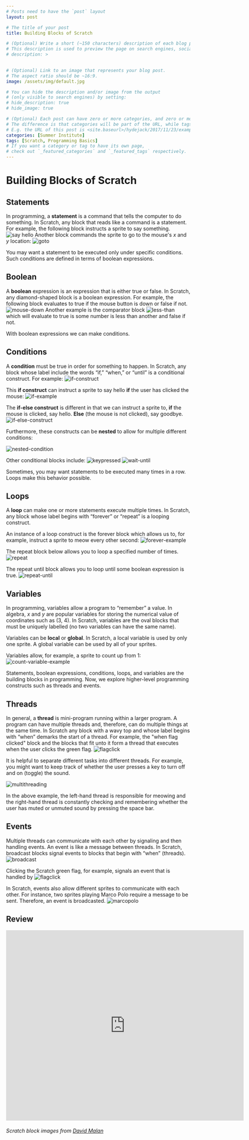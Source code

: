 ```yaml
---
# Posts need to have the `post` layout
layout: post

# The title of your post
title: Building Blocks of Scratch

# (Optional) Write a short (~150 characters) description of each blog post.
# This description is used to preview the page on search engines, social media, etc.
# description: >
   

# (Optional) Link to an image that represents your blog post.
# The aspect ratio should be ~16:9.
image: /assets/img/default.jpg

# You can hide the description and/or image from the output
# (only visible to search engines) by setting:
# hide_description: true
# hide_image: true

# (Optional) Each post can have zero or more categories, and zero or more tags.
# The difference is that categories will be part of the URL, while tags will not.
# E.g. the URL of this post is <site.baseurl>/hydejack/2017/11/23/example-content/
categories: [Summer Institute]
tags: [Scratch, Programming Basics]
# If you want a category or tag to have its own page,
# check out `_featured_categories` and `_featured_tags` respectively.
---
```

# Building Blocks of Scratch

## Statements

In programming, a **statement** is a command that tells the computer to do something. In Scratch, any block that reads like a command is a statement. For example, the following block instructs a sprite to say something. ![say hello](https://cs.harvard.edu/malan/scratch/say.gif) Another block commands the sprite to go to the mouse's _x_ and _y_ location: ![goto](https://cs.harvard.edu/malan/scratch/goto.gif)

You may want a statement to be executed only under specific conditions. Such conditions are defined in terms of boolean expressions.

## Boolean

A **boolean** expression is an expression that is either true or false. In Scratch, any diamond-shaped block is a boolean expression. For example, the following block evaluates to true if the mouse button is down or false if not. ![mouse-down](https://cs.harvard.edu/malan/scratch/mousedown.gif) Another example is the comparator block ![less-than](https://cs.harvard.edu/malan/scratch/lessthan.gif) which will evaluate to true is some number is less than another and false if not.

With boolean expressions we can make conditions.

## Conditions

A **condition** must be true in order for something to happen. In Scratch, any block whose label include the words “if,” “when,” or “until” is a conditional construct. For example:
![if-construct](https://cs.harvard.edu/malan/scratch/if.gif) 

This **if construct** can instruct a sprite to say hello **if** the user has clicked the mouse:
![if-example](https://cs.harvard.edu/malan/scratch/ifmousedown.gif)

The **if-else construct** is different in that we can instruct a sprite to, **if** the mouse is clicked, say hello. **Else** (the mouse is not clicked), say goodbye.
![if-else-construct](https://cs.harvard.edu/malan/scratch/ifmousedownelse.gif)

Furthermore, these constructs can be **nested** to allow for multiple different conditions:

![nested-condition](https://cs.harvard.edu/malan/scratch/ifelseifelse.gif)

Other conditional blocks include: ![keypressed](https://cs.harvard.edu/malan/scratch/when.gif) ![wait-until](https://cs.harvard.edu/malan/scratch/until.gif)

Sometimes, you may want statements to be executed many times in a row. Loops make this behavior possible. 

## Loops

A **loop** can make one or more statements execute multiple times. In Scratch, any block whose label begins with “forever” or “repeat” is a looping construct. 

An instance of a loop construct is the forever block which allows us to, for example, instruct a sprite to meow every other second:
![forever-example](https://cs.harvard.edu/malan/scratch/forevermeow.gif)

The repeat block below allows you to loop a specified number of times. ![repeat](https://cs.harvard.edu/malan/scratch/repeat.gif) 

The repeat until block allows you to loop until some boolean expression is true.
![repeat-until](https://cs.harvard.edu/malan/scratch/repeatuntil.gif)

## Variables

In programming, variables allow a program to “remember” a value. In algebra, _x_ and _y_ are popular variables for storing the numerical value of coordinates such as (3, 4). In Scratch, variables are the oval blocks that must be uniquely labelled (no two variables can have the same name). 

Variables can be **local** or **global**. In Scratch, a local variable is used by only one sprite. A global variable can be used by all of your sprites. 

Variables allow, for example, a sprite to count up from 1:
![count-variable-example](https://cs.harvard.edu/malan/scratch/forevercount.gif)

Statements, boolean expressions, conditions, loops, and variables are the building blocks in programming. Now, we explore higher-level programming constructs such as threads and events.

## Threads

In general, a **thread** is mini-program running within a larger program. A program can have multiple threads and, therefore, can do multiple things at the same time. In Scratch any block with a wavy top and whose label begins with “when” demarks the start of a thread. For example, the "when flag clicked" block and the blocks that fit unto it form a thread that executes when the user clicks the green flag. ![flagclick](https://cs.harvard.edu/malan/scratch/whenclicked.gif)

It is helpful to separate different tasks into different threads. For example, you might want to keep track of whether the user presses a key to turn off and on (toggle) the sound. 

![multithreading](https://cs.harvard.edu/malan/scratch/muted.gif)

In the above example, the left-hand thread is responsible for meowing and the right-hand thread is constantly checking and remembering whether the user has muted or unmuted sound by pressing the space bar. 

## Events 

Multiple threads can communicate with each other by signaling and then handling events. An event is like a message between threads. In Scratch, broadcast blocks signal events to blocks that begin with “when” (threads). ![broadcast](https://cs.harvard.edu/malan/scratch/broadcast.gif) 

Clicking the Scratch green flag, for example, signals an event that is handled by ![flagclick](https://cs.harvard.edu/malan/scratch/whenclicked.gif)

In Scratch, events also allow different sprites to communicate with each other. For instance, two sprites playing Marco Polo require a message to be sent. Therefore, an event is broadcasted. 
![marcopolo](https://cs.harvard.edu/malan/scratch/marco.gif)

## Review

<iframe src="https://docs.google.com/forms/d/e/1FAIpQLSdoanTIBwy7SnRL9G8qyXm5xPnoRwu6b3Q0exfy2TJWaq5HyA/viewform?embedded=true" width="650" height="520" frameborder="0" marginheight="0" marginwidth="0">Loading...</iframe>

###### Scratch block images from [David Malan](https://cs.harvard.edu/malan/)